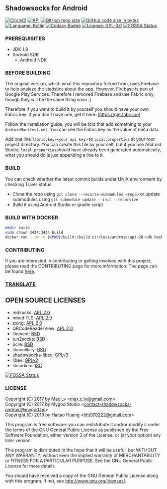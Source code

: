 ## Shadowsocks for Android

[![CircleCI](https://circleci.com/gh/huanght1997/shadowsocks-android.svg?style=shield)](https://circleci.com/gh/huanght1997/shadowsocks-android)
[![API](https://img.shields.io/badge/API-21%2B-brightgreen.svg?style=flat)](https://android-arsenal.com/api?level=21)
[![GitHub repo size](https://img.shields.io/github/repo-size/huanght1997/shadowsocks-android.svg)](https://github.com/huanght1997/shadowsocks-android/archive/master.zip)
[![GitHub code size in bytes](https://img.shields.io/github/languages/code-size/huanght1997/shadowsocks-android.svg)](https://github.com/huanght1997/shadowsocks-android/releases)
[![Language: Kotlin](https://img.shields.io/github/languages/top/huanght1997/shadowsocks-android.svg)](https://github.com/huanght1997/shadowsocks-android/search?l=kotlin)
[![Codacy Badge](https://api.codacy.com/project/badge/Grade/ff80169fd6d548d8a7a293535e66e837)](https://www.codacy.com/app/huanght1997/shadowsocks-android?utm_source=github.com&amp;utm_medium=referral&amp;utm_content=huanght1997/shadowsocks-android&amp;utm_campaign=Badge_Grade)
[![License: GPL-3.0](https://img.shields.io/badge/license-GPL--3.0-orange.svg)](https://www.gnu.org/licenses/gpl-3.0)
[![FOSSA Status](https://app.fossa.com/api/projects/git%2Bgithub.com%2Fhuanght1997%2Fshadowsocks-android.svg?type=shield)](https://app.fossa.com/projects/git%2Bgithub.com%2Fhuanght1997%2Fshadowsocks-android?ref=badge_shield)


### PREREQUISITES

* JDK 1.8
* Android SDK
  - Android NDK

### BEFORE BUILDING

The original version, which what this repository forked from, uses Firebase to help analyze the statistics about the app. However, Firebase is part of Google Play Services. Therefore I removed Firebase and use Fabric only, though they will be the same thing soon :(

Therefore if you want to build it by yourself you should have your own Fabric key. If you don't have one, get it here: [https://get.fabric.io]

Follow the installation guide, you will be told that add something to your `AndroidManifest.xml`. You can see the Fabric key as the value of meta data.

Add  one line `fabric.key=<your api key>` to `local.properties` at your root project directory. You can create this file by your self, but if you use Android Studio, `local.properties`should have already been generated automatically, what you should do is just appending a line to it.

### BUILD

You can check whether the latest commit builds under UNIX environment by checking Travis status.

* Clone the repo using `git clone --recurse-submodules <repo>` or update submodules using `git submodule update --init --recursive`
* Build it using Android Studio or gradle script

### BUILD WITH DOCKER

```bash
mkdir build
sudo chown 3434:3434 build
docker run --rm -v ${PWD}/build:/build circleci/android:api-28-ndk bash -c "cd /build; git clone https://github.com/shadowsocks/shadowsocks-android; cd shadowsocks-android; git submodule update --init --recursive; ./gradlew assembleDebug"
```

### CONTRIBUTING

If you are interested in contributing or getting involved with this project, please read the CONTRIBUTING page for more information.  The page can be found [here](https://github.com/shadowsocks/shadowsocks-android/blob/master/CONTRIBUTING.md).


### [TRANSLATE](https://discourse.shadowsocks.org/t/poeditor-translation-main-thread/30)

## OPEN SOURCE LICENSES

<ul>
    <li>redsocks: <a href="https://github.com/shadowsocks/redsocks/blob/shadowsocks-android/README">APL 2.0</a></li>
    <li>mbed TLS: <a href="https://github.com/ARMmbed/mbedtls/blob/development/LICENSE">APL 2.0</a></li>
    <li>zxing: <a href="https://github.com/zxing/zxing/blob/master/LICENSE">APL 2.0</a></li>
    <li>QRCodeReaderView: <a href="https://github.com/dlazaro66/QRCodeReaderView/blob/master/README.md">APL 2.0</a></li>
    <li>libevent: <a href="https://github.com/shadowsocks/libevent/blob/master/LICENSE">BSD</a></li>
    <li>tun2socks: <a href="https://github.com/shadowsocks/badvpn/blob/shadowsocks-android/COPYING">BSD</a></li>
    <li>pcre: <a href="https://android.googlesource.com/platform/external/pcre/+/master/dist2/LICENCE">BSD</a></li>
    <li>libancillary: <a href="https://github.com/shadowsocks/libancillary/blob/shadowsocks-android/COPYING">BSD</a></li>
    <li>shadowsocks-libev: <a href="https://github.com/shadowsocks/shadowsocks-libev/blob/master/LICENSE">GPLv3</a></li>
    <li>libev: <a href="https://github.com/shadowsocks/libev/blob/master/LICENSE">GPLv2</a></li>
    <li>libsodium: <a href="https://github.com/jedisct1/libsodium/blob/master/LICENSE">ISC</a></li>
</ul>


[![FOSSA Status](https://app.fossa.com/api/projects/git%2Bgithub.com%2Fhuanght1997%2Fshadowsocks-android.svg?type=large)](https://app.fossa.com/projects/git%2Bgithub.com%2Fhuanght1997%2Fshadowsocks-android?ref=badge_large)

### LICENSE

Copyright (C) 2017 by Max Lv <<max.c.lv@gmail.com>>  
Copyright (C) 2017 by Mygod Studio <<contact-shadowsocks-android@mygod.be>>  
Copyright (C) 2019 by Haitao Huang
<<hht970222@gmail.com>>

This program is free software: you can redistribute it and/or modify
it under the terms of the GNU General Public License as published by
the Free Software Foundation, either version 3 of the License, or
(at your option) any later version.

This program is distributed in the hope that it will be useful,
but WITHOUT ANY WARRANTY; without even the implied warranty of
MERCHANTABILITY or FITNESS FOR A PARTICULAR PURPOSE.  See the
GNU General Public License for more details.

You should have received a copy of the GNU General Public License
along with this program. If not, see <http://www.gnu.org/licenses/>.
